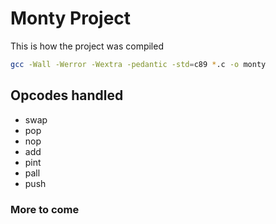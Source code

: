 # Monty Project

This is how the project was compiled

```bash
gcc -Wall -Werror -Wextra -pedantic -std=c89 *.c -o monty
```
## Opcodes handled
* swap
* pop
* nop
* add
* pint
* pall
* push
### More to come

